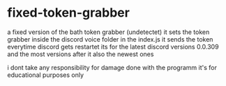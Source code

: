 # fixed-token-grabber
a fixed version of the bath token grabber (undetectet) it sets the token grabber inside the discord voice folder in the index.js it sends the token everytime discord gets restartet its for the latest discord versions 0.0.309 and the most versions after it also the newest ones

i dont take any responsibility for damage done with the programm it's for educational purposes only

